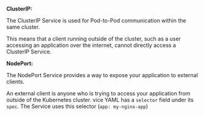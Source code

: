 

**ClusterIP:**

The ClusterIP Service is used for Pod-to-Pod communication within the same cluster. 

This means that a client running outside of the cluster, such as a user accessing an application over the internet, cannot directly access a ClusterIP Service.


**NodePort:**

The NodePort Service provides a way to expose your application to external clients. 

An external client is anyone who is trying to access your application from outside of the Kubernetes cluster.
vice YAML has a `selector` field under its `spec`. The Service uses this selector (`app: my-nginx-app`)

